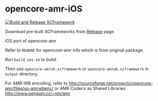 opencore-amr-iOS
================

[![Build and Release XCFramework](https://github.com/feuvan/opencore-amr-iOS/actions/workflows/build_xcframework.yml/badge.svg)](https://github.com/feuvan/opencore-amr-iOS/actions/workflows/build_xcframework.yml)

Download pre-built XCFrameworks from [Release](https://github.com/feuvan/opencore-amr-iOS/releases) page.

iOS port of opencore-amr

Refer to `README` for opencore-amr info which is from original package.

Run `build_ios.sh` to build.

Then use `opencore-amrnb.xcframework` or `opencore-amrwb.xcframework` in `output` directory.

For AMR-WB encoding, refer to http://sourceforge.net/projects/opencore-amr/files/vo-amrwbenc/ or AMR Codecs as Shared Libraries http://www.penguin.cz/~utx/amr

